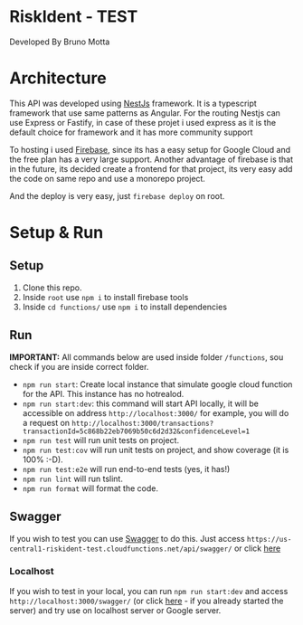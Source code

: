 # RiskIdent - TEST

Developed By Bruno Motta

# Architecture

This API was developed using [NestJs](https://nestjs.com/) framework. It is a typescript framework that use same patterns as Angular.
For the routing Nestjs can use Express or Fastify, in case of these projet i used express as it is the default choice for framework and it has more community support

To hosting i used [Firebase](https://firebase.google.com/), since its has a easy setup for Google Cloud and the free plan has a very large support. Another advantage of firebase is that in the future, its decided create a frontend for that project, its very easy add the code on same repo and use a monorepo project.

And the deploy is very easy, just `firebase deploy` on root.

# Setup & Run

## Setup

1. Clone this repo.
2. Inside `root` use `npm i` to install firebase tools
3. Inside `cd functions/` use `npm i` to install dependencies

## Run

**IMPORTANT:** All commands below are used inside folder `/functions`, sou check if you are inside correct folder.

-   `npm run start`: Create local instance that simulate google cloud function for the API. This instance has no hotrealod.
-   `npm run start:dev`: this command will start API locally, it will be accessible on address `http://localhost:3000/` for example, you will do a request on `http://localhost:3000/transactions?transactionId=5c868b22eb7069b50c6d2d32&confidenceLevel=1`
-   `npm run test` will run unit tests on project.
-   `npm run test:cov` will run unit tests on project, and show coverage (it is 100% :-D).
-   `npm run test:e2e` will run end-to-end tests (yes, it has!)
-   `npm run lint` will run tslint.
-   `npm run format` will format the code.

## Swagger

If you wish to test you can use [Swagger](https://swagger.io/) to do this. Just access `https://us-central1-riskident-test.cloudfunctions.net/api/swagger/` or click [here](https://us-central1-riskident-test.cloudfunctions.net/api/swagger/)

### Localhost

If you wish to test in your local, you can run `npm run start:dev` and access `http://localhost:3000/swagger/` (or click [here](http://localhost:3000/swagger/) - if you already started the server) and try use on localhost server or Google server.
